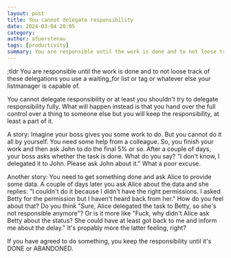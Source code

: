 ```yaml
---
layout: post
title: You cannot delegate responsibility
date: 2024-03-04 20:05
category: 
author: afuerstenau
tags: [productivity]
summary: You are responsible until the work is done and to not loose track of these delegations you use a waiting_for list or tag or whatever else your listmanager is capable of.
---
```

;tldr
You are responsible until the work is done and to not loose track of these delegations you use a waiting_for list or tag or whatever else your listmanager is capable of.

You cannot delegate responsibility or at least you shouldn't try to delegate responsibility fully.
What will happen instead is that you hand over the full control over a thing to someone else but you will keep the responsibility, at least a part of it.

A story:
Imagine your boss gives you some work to do. But you cannot do it all by yourself. You need some help from a colleague. So, you finish your work and then ask John to do the final 5% or so.
After a couple of days, your boss asks whether the task is done.
What do you say? "I don't know, I delegated it to John. Please ask John about it."
What a poor excuse.

Another story:
You need to get something done and ask Alice to provide some data.
A couple of days later you ask Alice about the data and she replies: "I couldn't do it because I didn't have the right permissions. I asked Betty for the permission but I haven't heard back from her."
How do you feel about that? Do you think "Sure, Alice delegated the task to Betty, so she's not responsible anymore"? Or is it more like "Fuck, why didn't Alice ask Betty about the status? She could have at least got back to me and inform me about the delay."
It's propably more the latter feeling, right?

If you have agreed to do something, you keep the responsibility until it's DONE or ABANDONED.